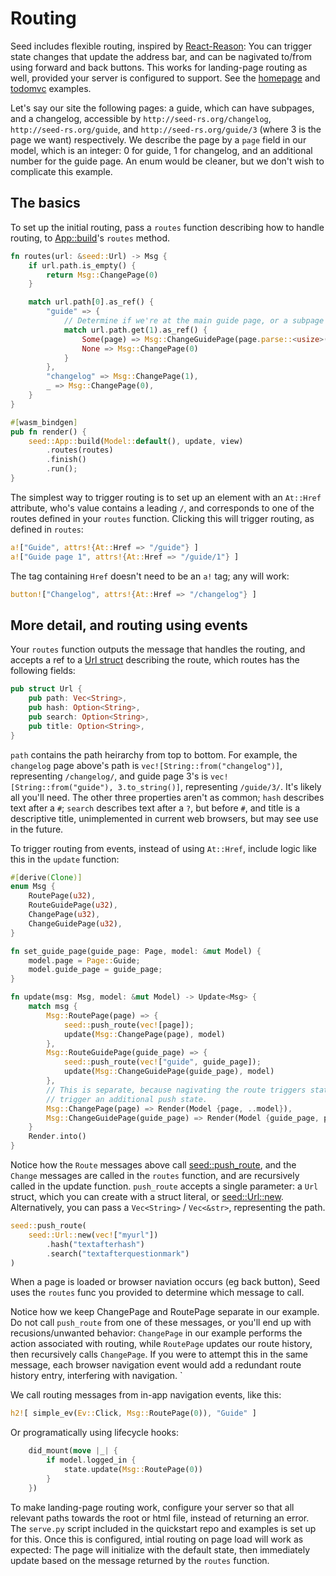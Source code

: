 # Routing
Seed includes flexible routing, inspired by 
[React-Reason](https://github.com/reasonml/reason-react/blob/master/docs/router.md): 
You can trigger state changes that update the address bar,
 and can be nagivated to/from using forward and back buttons. This works for landing-page
routing as well, provided your server is configured to support. See the
 [homepage](https://github.com/David-OConnor/seed/tree/master/examples/homepage) and
[todomvc](https://github.com/David-OConnor/seed/tree/master/examples/todomvc) examples.
  
Let's say our site the following pages:
a guide, which can have subpages, and a changelog, accessible by `http://seed-rs.org/changelog`,
`http://seed-rs.org/guide`, and `http://seed-rs.org/guide/3` (where 3 is the page we want) respectively. 
We describe the page by a `page`
field in our model, which is an integer: 0 for guide, 1 for changelog, and an additional
number for the guide page. An enum would be cleaner, but we don't wish to complicate this example.

## The basics

To set up the initial routing, pass a `routes` function describing how to handle
routing, to [App::build](https://docs.rs/seed/0.2.5/seed/struct.App.html#method.build)'s 
`routes` method.
```rust
fn routes(url: &seed::Url) -> Msg {
    if url.path.is_empty() {
        return Msg::ChangePage(0)
    }

    match url.path[0].as_ref() {
        "guide" => {
            // Determine if we're at the main guide page, or a subpage
            match url.path.get(1).as_ref() {
                Some(page) => Msg::ChangeGuidePage(page.parse::<usize>().unwrap()),
                None => Msg::ChangePage(0)
            }
        },
        "changelog" => Msg::ChangePage(1),
        _ => Msg::ChangePage(0),
    }
}

#[wasm_bindgen]
pub fn render() {
    seed::App::build(Model::default(), update, view)
        .routes(routes)
        .finish()
        .run();
}
```

The simplest way to trigger routing is to set up an element with an `At::Href` attribute, who's
value contains a leading `/`, and corresponds to one of the routes defined in your `routes` function.
Clicking this will trigger routing, as defined in `routes`:

```rust
a!["Guide", attrs!{At::Href => "/guide"} ]
a!["Guide page 1", attrs!{At::Href => "/guide/1"} ]
```

The tag containing `Href` doesn't need to be an `a!` tag; any will work:

```rust
button!["Changelog", attrs!{At::Href => "/changelog"} ]
```


## More detail, and routing using events

Your `routes` function outputs the message that handles the routing, and accepts a ref to a 
[Url struct](https://docs.rs/seed/0.2.4/seed/routing/struct.Url.html)
describing the route, which routes has the following fields:
```rust
pub struct Url {
    pub path: Vec<String>,
    pub hash: Option<String>,
    pub search: Option<String>,
    pub title: Option<String>,
}
```
`path` contains the path heirarchy from top to bottom. For example, the `changelog` page above's path
is `vec![String::from("changelog")]`, representing `/changelog/`, and guide page 3's is 
`vec![String::from("guide"), 3.to_string()]`, representing `/guide/3/`. It's likely all you'll need.
The other three properties aren't as common; `hash` describes text after a `#`; `search` describes
text after a `?`, but before `#`, and title is a descriptive title, unimplemented in current web browsers, but may
see use in the future.

To trigger routing from events, instead of using `At::Href`, include logic like this in the `update` function:
```rust
#[derive(Clone)]
enum Msg {
    RoutePage(u32),
    RouteGuidePage(u32),
    ChangePage(u32),
    ChangeGuidePage(u32),
}

fn set_guide_page(guide_page: Page, model: &mut Model) {
    model.page = Page::Guide;
    model.guide_page = guide_page;
}

fn update(msg: Msg, model: &mut Model) -> Update<Msg> {
    match msg {
        Msg::RoutePage(page) => {
            seed::push_route(vec![page]);
            update(Msg::ChangePage(page), model)
        },
        Msg::RouteGuidePage(guide_page) => {
            seed::push_route(vec!["guide", guide_page]);
            update(Msg::ChangeGuidePage(guide_page), model)
        },
        // This is separate, because nagivating the route triggers state updates, which would
        // trigger an additional push state.
        Msg::ChangePage(page) => Render(Model {page, ..model}),
        Msg::ChangeGuidePage(guide_page) => Render(Model {guide_page, page: Page::Guide, ..model}),
    }
    Render.into()
}
```

Notice how the `Route` messages above call [seed::push_route](https://docs.rs/seed/0.2.5/seed/routing/fn.push_route.html), 
and the `Change` messages are called in the `routes` function, and are recursively called in the
update function. `push_route` accepts a single parameter: a `Url` struct, which you can create with a 
struct literal, or
 [seed::Url::new](https://docs.rs/seed/0.2.5/seed/routing/struct.Url.html#method.new). Alternatively,
  you can pass a `Vec<String>` / `Vec<&str>`, representing the path.

```rust
seed::push_route(
    seed::Url::new(vec!["myurl"])
        .hash("textafterhash")
        .search("textafterquestionmark")
)
```
 
When a page is loaded or browser naviation occurs (eg back button), Seed uses the `routes`
func you provided to determine which message to call. 

Notice how we keep ChangePage and RoutePage separate in our example. Do not
call `push_route` from one of these messages, or you'll end up with recusions/unwanted behavior:
 `ChangePage` in our example performs
the action associated with routing, while `RoutePage` updates our route history, then
recursively calls `ChangePage`. If you were to attempt this in the same message, each
browser navigation event would add a redundant route history entry, interfering with navigation. `

We call routing messages from in-app navigation events, like this:

```rust
h2![ simple_ev(Ev::Click, Msg::RoutePage(0)), "Guide" ]
```

Or programatically using lifecycle hooks:

```rust
    did_mount(move |_| {
        if model.logged_in {
            state.update(Msg::RoutePage(0))
        }
    })
```

To make landing-page routing work, configure your server so that all relevant paths towards the 
root or html file,
 instead of returning an error. The `serve.py` script
included in the quickstart repo and examples is set up for this. Once this is configured, intial 
routing on page load will work as expected: The page will initialize with the default state, then immediately 
update based on the message returned by the `routes` function.
